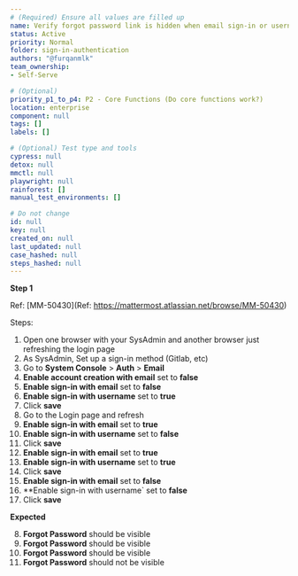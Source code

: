 ```yaml
---
# (Required) Ensure all values are filled up
name: Verify forgot password link is hidden when email sign-in or username sign-in is disabled
status: Active
priority: Normal
folder: sign-in-authentication
authors: "@furqanmlk"
team_ownership: 
- Self-Serve

# (Optional)
priority_p1_to_p4: P2 - Core Functions (Do core functions work?)
location: enterprise
component: null
tags: []
labels: []

# (Optional) Test type and tools
cypress: null
detox: null
mmctl: null
playwright: null
rainforest: []
manual_test_environments: []

# Do not change
id: null
key: null
created_on: null
last_updated: null
case_hashed: null
steps_hashed: null
---
```


**Step 1**

Ref: [MM-50430](Ref: https://mattermost.atlassian.net/browse/MM-50430)

Steps:

1. Open one browser with your SysAdmin and another browser just refreshing the login page
2. As SysAdmin, Set up a sign-in method (Gitlab, etc)
3. Go to **System Console** > **Auth** > **Email**
4. **Enable account creation with email** set to **false**
5. **Enable sign-in with email** set to **false**
6. **Enable sign-in with username** set to **true**
7. Click **save**
8. Go to the Login page and refresh
9. **Enable sign-in with email** set to **true**
10. **Enable sign-in with username** set to **false**
11. Click **save**
12. **Enable sign-in with email** set to **true**
13. **Enable sign-in with username** set to **true**
14. Click **save**
15. **Enable sign-in with email** set to **false**
16. **Enable sign-in with username` set to **false**
17. Click **save**

**Expected**

8. **Forgot Password** should be visible
9. **Forgot Password** should be visible
10. **Forgot Password** should be visible
11. **Forgot Password** should not be visible
